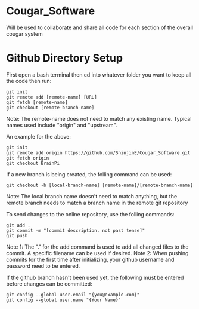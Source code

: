 # Cougar_Software
Will be used to collaborate and share all code for each section of the overall cougar system

# Github Directory Setup
First open a bash terminal then cd into whatever folder you want to keep all the code then run:

	git init
	git remote add [remote-name] [URL]
	git fetch [remote-name]
	git checkout [remote-branch-name]
Note: The remote-name does not need to match any existing name. Typical names used include "origin" and "upstream".

An example for the above:

	git init
	git remote add origin https://github.com/ShinjinE/Cougar_Software.git
	git fetch origin
	git checkout BrainPi

If a new branch is being created, the folling command can be used:

	git checkout -b [local-branch-name] [remote-name]/[remote-branch-name]
Note: The local branch name doesn't need to match anything, but the remote branch needs to match a branch name in the remote git repository

To send changes to the online repository, use the folling commands:

	git add .
	git commit -m "[commit description, not past tense]"
	git push
Note 1: The "." for the add command is used to add all changed files to the commit. A specific filename can be used if desired.
Note 2: When pushing commits for the first time after initializing, your github username and password need to be entered.

If the github branch hasn't been used yet, the following must be entered before changes can be committed:

	git config --global user.email "{you@example.com}"
	git config --global user.name "{Your Name}"
